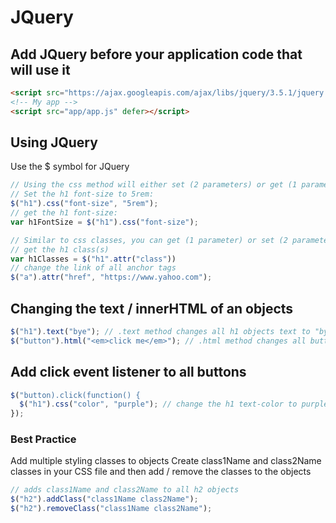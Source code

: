 # JQuery

## Add JQuery before your application code that will use it

```HTML
<script src="https://ajax.googleapis.com/ajax/libs/jquery/3.5.1/jquery.min.js"></script>
<!-- My app -->
<script src="app/app.js" defer></script>
```

## Using JQuery

Use the $ symbol for JQuery

```JavaScript
// Using the css method will either set (2 parameters) or get (1 parameter)
// Set the h1 font-size to 5rem:
$("h1").css("font-size", "5rem");
// get the h1 font-size:
var h1FontSize = $("h1").css("font-size");

// Similar to css classes, you can get (1 parameter) or set (2 parameters) HTML object attributes
// get the h1 class(s)
var h1Classes = $("h1".attr("class"))
// change the link of all anchor tags
$("a").attr("href", "https://www.yahoo.com");
```

## Changing the text / innerHTML of an objects

```JavaScript
$("h1").text("bye"); // .text method changes all h1 objects text to "bye"
$("button").html("<em>click me</em>"); // .html method changes all button objects to show "click me" and apply the emphasized to them
```

## Add click event listener to all buttons

```JavaScript
$("button).click(function() {
  $("h1").css("color", "purple"); // change the h1 text-color to purple on click of any button
});
```

### Best Practice

Add multiple styling classes to objects
Create class1Name and class2Name classes in your CSS file and then add / remove the classes to the objects

```JavaScript
// adds class1Name and class2Name to all h2 objects
$("h2").addClass("class1Name class2Name");
$("h2").removeClass("class1Name class2Name");
```

